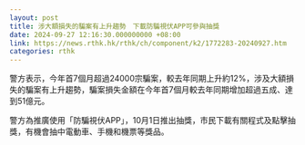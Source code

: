 ```yaml
---
layout: post
title: 涉大額損失的騙案有上升趨勢　下載防騙視伏APP可參與抽獎
date: 2024-09-27 12:16:30.000000000 +08:00
link: https://news.rthk.hk/rthk/ch/component/k2/1772283-20240927.htm
categories: rthk
---
```


警方表示，今年首7個月超過24000宗騙案，較去年同期上升約12%，涉及大額損失的騙案有上升趨勢，騙案損失金額在今年首7個月較去年同期增加超過五成、達到51億元。

警方為推廣使用「防騙視伏APP」，10月1日推出抽獎，市民下載有關程式及點擊抽獎，有機會抽中電動車、手機和機票等獎品。
